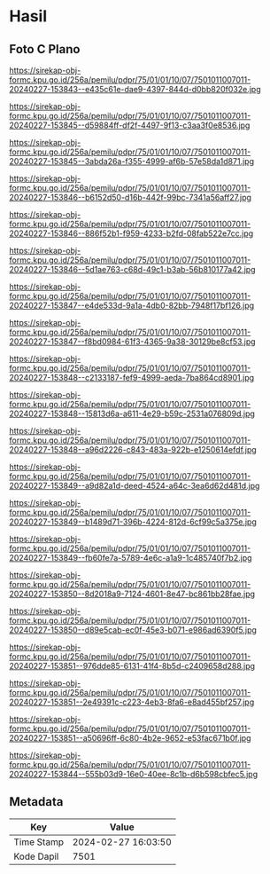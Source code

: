 # Hasil

## Foto C Plano

https://sirekap-obj-formc.kpu.go.id/256a/pemilu/pdpr/75/01/01/10/07/7501011007011-20240227-153843--e435c61e-dae9-4397-844d-d0bb820f032e.jpg

https://sirekap-obj-formc.kpu.go.id/256a/pemilu/pdpr/75/01/01/10/07/7501011007011-20240227-153845--d59884ff-df2f-4497-9f13-c3aa3f0e8536.jpg

https://sirekap-obj-formc.kpu.go.id/256a/pemilu/pdpr/75/01/01/10/07/7501011007011-20240227-153845--3abda26a-f355-4999-af6b-57e58da1d871.jpg

https://sirekap-obj-formc.kpu.go.id/256a/pemilu/pdpr/75/01/01/10/07/7501011007011-20240227-153846--b6152d50-d16b-442f-99bc-7341a56aff27.jpg

https://sirekap-obj-formc.kpu.go.id/256a/pemilu/pdpr/75/01/01/10/07/7501011007011-20240227-153846--886f52b1-f959-4233-b2fd-08fab522e7cc.jpg

https://sirekap-obj-formc.kpu.go.id/256a/pemilu/pdpr/75/01/01/10/07/7501011007011-20240227-153846--5d1ae763-c68d-49c1-b3ab-56b810177a42.jpg

https://sirekap-obj-formc.kpu.go.id/256a/pemilu/pdpr/75/01/01/10/07/7501011007011-20240227-153847--e4de533d-9a1a-4db0-82bb-7948f17bf126.jpg

https://sirekap-obj-formc.kpu.go.id/256a/pemilu/pdpr/75/01/01/10/07/7501011007011-20240227-153847--f8bd0984-61f3-4365-9a38-30129be8cf53.jpg

https://sirekap-obj-formc.kpu.go.id/256a/pemilu/pdpr/75/01/01/10/07/7501011007011-20240227-153848--c2133187-fef9-4999-aeda-7ba864cd8901.jpg

https://sirekap-obj-formc.kpu.go.id/256a/pemilu/pdpr/75/01/01/10/07/7501011007011-20240227-153848--15813d6a-a611-4e29-b59c-2531a076809d.jpg

https://sirekap-obj-formc.kpu.go.id/256a/pemilu/pdpr/75/01/01/10/07/7501011007011-20240227-153848--a96d2226-c843-483a-922b-e1250614efdf.jpg

https://sirekap-obj-formc.kpu.go.id/256a/pemilu/pdpr/75/01/01/10/07/7501011007011-20240227-153849--a9d82a1d-deed-4524-a64c-3ea6d62d481d.jpg

https://sirekap-obj-formc.kpu.go.id/256a/pemilu/pdpr/75/01/01/10/07/7501011007011-20240227-153849--b1489d71-396b-4224-812d-6cf99c5a375e.jpg

https://sirekap-obj-formc.kpu.go.id/256a/pemilu/pdpr/75/01/01/10/07/7501011007011-20240227-153849--fb60fe7a-5789-4e6c-a1a9-1c485740f7b2.jpg

https://sirekap-obj-formc.kpu.go.id/256a/pemilu/pdpr/75/01/01/10/07/7501011007011-20240227-153850--8d2018a9-7124-4601-8e47-bc861bb28fae.jpg

https://sirekap-obj-formc.kpu.go.id/256a/pemilu/pdpr/75/01/01/10/07/7501011007011-20240227-153850--d89e5cab-ec0f-45e3-b071-e986ad6390f5.jpg

https://sirekap-obj-formc.kpu.go.id/256a/pemilu/pdpr/75/01/01/10/07/7501011007011-20240227-153851--976dde85-6131-41f4-8b5d-c2409658d288.jpg

https://sirekap-obj-formc.kpu.go.id/256a/pemilu/pdpr/75/01/01/10/07/7501011007011-20240227-153851--2e49391c-c223-4eb3-8fa6-e8ad455bf257.jpg

https://sirekap-obj-formc.kpu.go.id/256a/pemilu/pdpr/75/01/01/10/07/7501011007011-20240227-153851--a50696ff-6c80-4b2e-9652-e53fac671b0f.jpg

https://sirekap-obj-formc.kpu.go.id/256a/pemilu/pdpr/75/01/01/10/07/7501011007011-20240227-153844--555b03d9-16e0-40ee-8c1b-d6b598cbfec5.jpg


## Metadata

| Key        | Value               |
| ---------- | ------------------- |
| Time Stamp | 2024-02-27 16:03:50 |
| Kode Dapil | 7501                |



